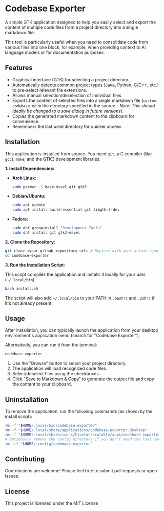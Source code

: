# Codebase Exporter

A simple GTK application designed to help you easily select and export the content of multiple code files from a project directory into a single markdown file.

This tool is particularly useful when you need to consolidate code from various files into one block, for example, when providing context to AI language models or for documentation purposes.

## Features

*   Graphical interface (GTK) for selecting a project directory.
*   Automatically detects common project types (Java, Python, C/C++, etc.) to pre-select relevant file extensions.
*   Allows manual selection/deselection of individual files.
*   Exports the content of selected files into a single markdown file (`custom-codebase.md` in the directory specified in the source - *Note: This should ideally be changed to a save dialog in future versions*).
*   Copies the generated markdown content to the clipboard for convenience.
*   Remembers the last used directory for quicker access.

## Installation

This application is installed from source. You need `git`, a C compiler (like `gcc`), `make`, and the GTK3 development libraries.

**1. Install Dependencies:**

*   **Arch Linux:**
    ```bash
    sudo pacman -S base-devel git gtk3
    ```
*   **Debian/Ubuntu:**
    ```bash
    sudo apt update
    sudo apt install build-essential git libgtk-3-dev
    ```
*   **Fedora:**
    ```bash
    sudo dnf groupinstall "Development Tools"
    sudo dnf install git gtk3-devel
    ```

**2. Clone the Repository:**

```bash
git clone <your_github_repository_url> # Replace with your actual repo URL
cd codebase-exporter
```

**3. Run the Installation Script:**

This script compiles the application and installs it locally for your user (`~/.local/bin`).

```bash
bash install.sh
```

The script will also add `~/.local/bin` to your PATH in `.bashrc` and `.zshrc` if it's not already present.

## Usage

After installation, you can typically launch the application from your desktop environment's application menu (search for "Codebase Exporter").

Alternatively, you can run it from the terminal:

```bash
codebase-exporter
```

1.  Use the "Browse" button to select your project directory.
2.  The application will load recognized code files.
3.  Select/deselect files using the checkboxes.
4.  Click "Save to Markdown & Copy" to generate the output file and copy the content to your clipboard.

## Uninstallation

To remove the application, run the following commands (as shown by the install script):

```bash
rm -f "$HOME/.local/bin/codebase-exporter"
rm -f "$HOME/.local/share/applications/codebase-exporter.desktop"
rm -f "$HOME/.local/share/icons/hicolor/scalable/apps/codebase-exporter.svg"
# Optionally remove the config directory if you don't need the last used path saved
rm -rf "$HOME/.config/codebase-exporter"
```

## Contributing

Contributions are welcome! Please feel free to submit pull requests or open issues.

## License

This project is licensed under the MIT License
